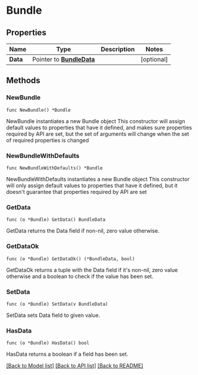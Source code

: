 # Bundle

## Properties

Name | Type | Description | Notes
------------ | ------------- | ------------- | -------------
**Data** | Pointer to [**BundleData**](BundleData.md) |  | [optional] 

## Methods

### NewBundle

`func NewBundle() *Bundle`

NewBundle instantiates a new Bundle object
This constructor will assign default values to properties that have it defined,
and makes sure properties required by API are set, but the set of arguments
will change when the set of required properties is changed

### NewBundleWithDefaults

`func NewBundleWithDefaults() *Bundle`

NewBundleWithDefaults instantiates a new Bundle object
This constructor will only assign default values to properties that have it defined,
but it doesn't guarantee that properties required by API are set

### GetData

`func (o *Bundle) GetData() BundleData`

GetData returns the Data field if non-nil, zero value otherwise.

### GetDataOk

`func (o *Bundle) GetDataOk() (*BundleData, bool)`

GetDataOk returns a tuple with the Data field if it's non-nil, zero value otherwise
and a boolean to check if the value has been set.

### SetData

`func (o *Bundle) SetData(v BundleData)`

SetData sets Data field to given value.

### HasData

`func (o *Bundle) HasData() bool`

HasData returns a boolean if a field has been set.


[[Back to Model list]](../README.md#documentation-for-models) [[Back to API list]](../README.md#documentation-for-api-endpoints) [[Back to README]](../README.md)


